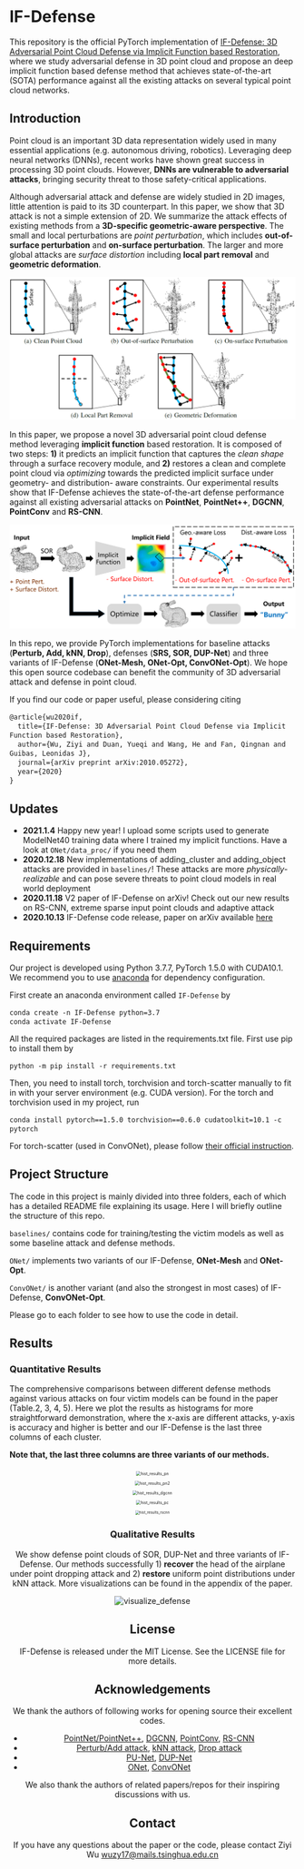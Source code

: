 # IF-Defense

This repository is the official PyTorch implementation of [IF-Defense: 3D Adversarial Point Cloud Defense via Implicit Function based Restoration](https://arxiv.org/abs/2010.05272), where we study adversarial defense in 3D point cloud and propose an deep implicit function based defense method that achieves state-of-the-art (SOTA) performance against all the existing attacks on several typical point cloud networks.

## Introduction

Point cloud is an important 3D data representation widely used in many essential applications (e.g. autonomous driving, robotics). Leveraging deep neural networks (DNNs), recent works have shown great success in processing 3D point clouds. However, **DNNs are vulnerable to adversarial attacks**, bringing security threat to those safety-critical applications.

Although adversarial attack and defense are widely studied in 2D images, little attention is paid to its 3D counterpart. In this paper, we show that 3D attack is not a simple extension of 2D. We summarize the attack effects of existing methods from a **3D-specific geometric-aware perspective**. The small and local perturbations are *point perturbation*, which includes **out-of-surface perturbation** and **on-surface perturbation**. The larger and more global attacks are *surface distortion* including **local part removal** and **geometric deformation**.

<center><img src="imgs/attack_effects.png" alt="attack_effects" style="zoom:100%;" /></center>

In this paper, we propose a novel 3D adversarial point cloud defense method leveraging **implicit function** based restoration. It is composed of two steps: **1)** it predicts an implicit function that captures the *clean shape* through a surface recovery module, and **2)** restores a clean and complete point cloud via *optimizing* towards the predicted implicit surface under geometry- and distribution- aware constraints. Our experimental results show that IF-Defense achieves the state-of-the-art defense performance against all existing adversarial attacks on **PointNet**, **PointNet++**, **DGCNN**, **PointConv** and **RS-CNN**.

<center><img src="imgs/method_pipeline.png" alt="method_pipeline" style="zoom:100%;" /></center>

In this repo, we provide PyTorch implementations for baseline attacks (**Perturb, Add, kNN, Drop**), defenses (**SRS, SOR, DUP-Net**) and three variants of IF-Defense (**ONet-Mesh, ONet-Opt, ConvONet-Opt**). We hope this open source codebase can benefit the community of 3D adversarial attack and defense in point cloud.

If you find our code or paper useful, please considering citing

```
@article{wu2020if,
  title={IF-Defense: 3D Adversarial Point Cloud Defense via Implicit Function based Restoration},
  author={Wu, Ziyi and Duan, Yueqi and Wang, He and Fan, Qingnan and Guibas, Leonidas J},
  journal={arXiv preprint arXiv:2010.05272},
  year={2020}
}
```

## Updates

- **2021.1.4** Happy new year! I upload some scripts used to generate ModelNet40 training data where I trained my implicit functions. Have a look at ```ONet/data_proc/``` if you need them
- **2020.12.18** New implementations of adding_cluster and adding_object attacks are provided in ```baselines/```! These attacks are more *physically-realizable* and can pose severe threats to point cloud models in real world deployment
- **2020.11.18** V2 paper of IF-Defense on arXiv! Check out our new results on RS-CNN, extreme sparse input point clouds and adaptive attack
- **2020.10.13** IF-Defense code release, paper on arXiv available [here](https://arxiv.org/abs/2010.05272)

## Requirements

Our project is developed using Python 3.7.7, PyTorch 1.5.0 with CUDA10.1. We recommend you to use [anaconda](https://www.anaconda.com/) for dependency configuration.

First create an anaconda environment called ```IF-Defense``` by

```shell
conda create -n IF-Defense python=3.7
conda activate IF-Defense
```

All the required packages are listed in the requirements.txt file. First use pip to install them by

```shell
python -m pip install -r requirements.txt
```

Then, you need to install torch, torchvision and torch-scatter manually to fit in with your server environment (e.g. CUDA version). For the torch and torchvision used in my project, run

```shell
conda install pytorch==1.5.0 torchvision==0.6.0 cudatoolkit=10.1 -c pytorch
```

For torch-scatter (used in ConvONet), please follow [their official instruction](https://github.com/rusty1s/pytorch_scatter).

## Project Structure

The code in this project is mainly divided into three folders, each of which has a detailed README file explaining its usage. Here I will briefly outline the structure of this repo.

```baselines/``` contains code for training/testing the victim models as well as some baseline attack and defense methods.

```ONet/``` implements two variants of our IF-Defense, **ONet-Mesh** and **ONet-Opt**.

```ConvONet/``` is another variant (and also the strongest in most cases) of IF-Defense, **ConvONet-Opt**.

Please go to each folder to see how to use the code in detail.

## Results

### Quantitative Results

The comprehensive comparisons between different defense methods against various attacks on four victim models can be found in the paper (Table.2, 3, 4, 5). Here we plot the results as histograms for more straightforward demonstration, where the x-axis are different attacks, y-axis is accuracy and higher is better and our IF-Defense is the last three columns of each cluster.

**Note that, the last three columns are three variants of our methods.**

<center><img src="imgs/hist_results_pn.png" alt="hist_results_pn" style="zoom:50%;" /></center>
<center><img src="imgs/hist_results_pn2.png" alt="hist_results_pn2" style="zoom:50%;" /></centercenter>

<center><img src="imgs/hist_results_dgcnn.png" alt="hist_results_dgcnn" style="zoom:50%;" /></center>
<center><img src="imgs/hist_results_pc.png" alt="hist_results_pc" style="zoom:50%;" /></center>
<center><img src="imgs/hist_results_rscnn.png" alt="hist_results_rscnn" style="zoom:45%;" /></center>



### Qualitative Results

We show defense point clouds of SOR, DUP-Net and three variants of IF-Defense. Our methods successfully 1) **recover** the head of the airplane under point dropping attack and 2) **restore** uniform point distributions under kNN attack. More visualizations can be found in the appendix of the paper.

<center><img src="imgs/visualize_defense.png" alt="visualize_defense" style="zoom:100%;" /></center>



## License

IF-Defense is released under the MIT License. See the LICENSE file for more details.

## Acknowledgements

We thank the authors of following works for opening source their excellent codes.

- [PointNet/PointNet++](https://github.com/yanx27/Pointnet_Pointnet2_pytorch), [DGCNN](https://github.com/WangYueFt/dgcnn), [PointConv](https://github.com/DylanWusee/pointconv_pytorch), [RS-CNN](https://github.com/Yochengliu/Relation-Shape-CNN)
- [Perturb/Add attack](https://github.com/xiangchong1/3d-adv-pc), [kNN attack](https://github.com/jinyier/ai_pointnet_attack), [Drop attack](https://github.com/tianzheng4/PointCloud-Saliency-Maps)
- [PU-Net](https://github.com/lyqun/PU-Net_pytorch), [DUP-Net](https://github.com/RyanHangZhou/DUP-Net)
- [ONet](https://github.com/autonomousvision/occupancy_networks), [ConvONet](https://github.com/autonomousvision/convolutional_occupancy_networks)

We also thank the authors of related papers/repos for their inspiring discussions with us.

## Contact

If you have any questions about the paper or the code, please contact Ziyi Wu wuzy17@mails.tsinghua.edu.cn

